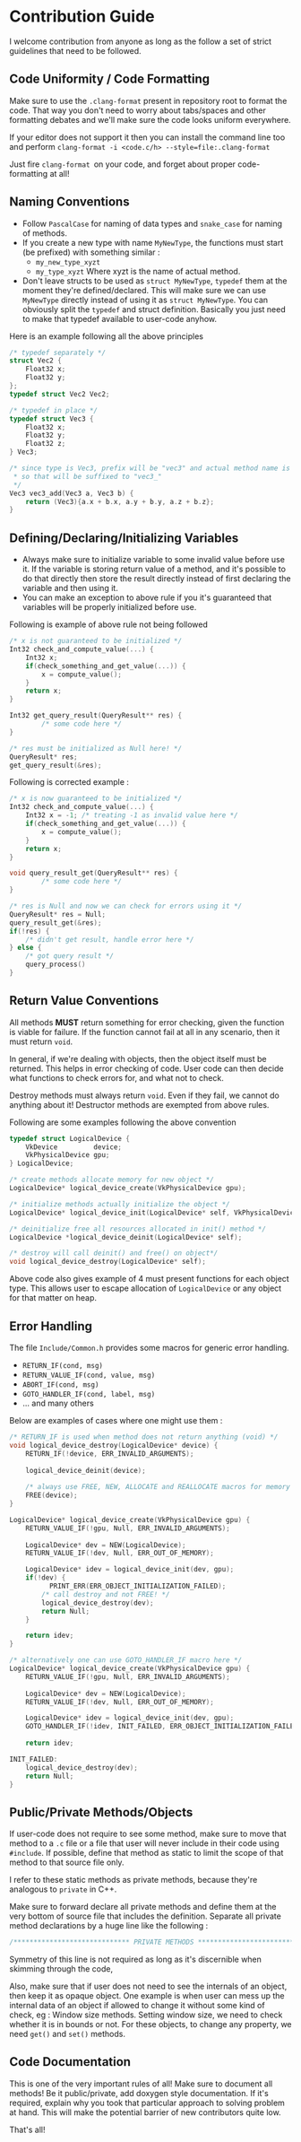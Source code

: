 
# Contribution Guide

I welcome contribution from anyone as long as the follow a set of strict guidelines that need to be followed.

## Code Uniformity / Code Formatting
Make sure to use the `.clang-format` present in repository root to format the code. That way you don't need to worry about tabs/spaces and other formatting debates and we'll make sure the code looks uniform everywhere.
  
  If your editor does not support it then you can install the command line too and perform `clang-format -i <code.c/h> --style=file:.clang-format`  

Just fire `clang-format `on your code, and forget about proper code-formatting at all!

## Naming Conventions
- Follow `PascalCase` for naming of data types and `snake_case` for naming of methods.
- If you create a new type with name `MyNewType`, the functions must start (be prefixed) with something similar :
    - `my_new_type_xyzt`
    - `my_type_xyzt`
Where xyzt is the name of actual method. 
- Don't leave structs to be used as `struct MyNewType`, `typedef` them at the moment they're defined/declared. This will make sure we can use `MyNewType` directly instead of using it as `struct MyNewType`. You can obviously split the `typedef` and struct definition. Basically you just need to make that typedef available to user-code anyhow.

Here is an example following all the above principles
```c
/* typedef separately */
struct Vec2 {
    Float32 x;
    Float32 y;
};
typedef struct Vec2 Vec2;

/* typedef in place */
typedef struct Vec3 {
    Float32 x;
    Float32 y;
    Float32 z;
} Vec3;

/* since type is Vec3, prefix will be "vec3" and actual method name is "add",
 * so that will be suffixed to "vec3_"
 */
Vec3 vec3_add(Vec3 a, Vec3 b) {
    return (Vec3){a.x + b.x, a.y + b.y, a.z + b.z};
}
```

## Defining/Declaring/Initializing Variables

- Always make sure to initialize variable to some invalid value before use it. If the variable is storing return value of a method, and it's possible to do that directly then store the result directly instead of first declaring the variable and then using it. 
- You can make an exception to above rule if you it's guaranteed that variables will be properly initialized before use.

Following is example of above rule not being followed
```c
/* x is not guaranteed to be initialized */
Int32 check_and_compute_value(...) {
    Int32 x;
    if(check_something_and_get_value(...)) {
        x = compute_value();
    }
    return x;
}

Int32 get_query_result(QueryResult** res) {
		/* some code here */
}

/* res must be initialized as Null here! */
QueryResult* res;
get_query_result(&res);
```

Following is corrected example : 
```c
/* x is now guaranteed to be initialized */
Int32 check_and_compute_value(...) {
    Int32 x = -1; /* treating -1 as invalid value here */
    if(check_something_and_get_value(...)) {
        x = compute_value();
    }
    return x;
}

void query_result_get(QueryResult** res) {
		/* some code here */
}

/* res is Null and now we can check for errors using it */
QueryResult* res = Null;
query_result_get(&res);
if(!res) {
    /* didn't get result, handle error here */
} else {
    /* got query result */
    query_process()
}
```

## Return Value Conventions

All methods **MUST** return something for error checking, given the function is viable for failure. If the function cannot fail at all in any scenario, then it must return `void`.

In general, if we're dealing with objects, then the object itself must be returned. This helps in error checking of code. User code can then decide what functions to check errors for, and what not to check.

Destroy methods must always return `void`. Even if they fail, we cannot do anything about it! Destructor methods are exempted from above rules.

Following are some examples following the above convention
```c
typedef struct LogicalDevice {
    VkDevice         device;
    VkPhysicalDevice gpu;
} LogicalDevice;

/* create methods allocate memory for new object */
LogicalDevice* logical_device_create(VkPhysicalDevice gpu);

/* initialize methods actually initialize the object */
LogicalDevice* logical_device_init(LogicalDevice* self, VkPhysicalDevice gpu);

/* deinitialize free all resources allocated in init() method */
LogicalDevice *logical_device_deinit(LogicalDevice* self);

/* destroy will call deinit() and free() on object*/
void logical_device_destroy(LogicalDevice* self);
```

Above code also gives example of 4 must present functions for each object type. This allows user to escape allocation of `LogicalDevice` or any object for that matter on heap. 

## Error Handling

The file `Include/Common.h` provides some macros for generic error handling.
- `RETURN_IF(cond, msg)`
- `RETURN_VALUE_IF(cond, value, msg)`
- `ABORT_IF(cond, msg)`
- `GOTO_HANDLER_IF(cond, label, msg)`
- ... and many others

Below are examples of cases where one might use them : 
```c
/* RETURN_IF is used when method does not return anything (void) */
void logical_device_destroy(LogicalDevice* device) {
    RETURN_IF(!device, ERR_INVALID_ARGUMENTS);
	
    logical_device_deinit(device);
		
    /* always use FREE, NEW, ALLOCATE and REALLOCATE macros for memory management */
    FREE(device);
}

LogicalDevice* logical_device_create(VkPhysicalDevice gpu) {
    RETURN_VALUE_IF(!gpu, Null, ERR_INVALID_ARGUMENTS);
    
    LogicalDevice* dev = NEW(LogicalDevice);
    RETURN_VALUE_IF(!dev, Null, ERR_OUT_OF_MEMORY);

    LogicalDevice* idev = logical_device_init(dev, gpu);
    if(!dev) {
	      PRINT_ERR(ERR_OBJECT_INITIALIZATION_FAILED);
        /* call destroy and not FREE! */
        logical_device_destroy(dev);
        return Null;
    }

    return idev;
}

/* alternatively one can use GOTO_HANDLER_IF macro here */
LogicalDevice* logical_device_create(VkPhysicalDevice gpu) {
    RETURN_VALUE_IF(!gpu, Null, ERR_INVALID_ARGUMENTS);
    
    LogicalDevice* dev = NEW(LogicalDevice);
    RETURN_VALUE_IF(!dev, Null, ERR_OUT_OF_MEMORY);

    LogicalDevice* idev = logical_device_init(dev, gpu);
    GOTO_HANDLER_IF(!idev, INIT_FAILED, ERR_OBJECT_INITIALIZATION_FAILED);
		
    return idev;

INIT_FAILED:
    logical_device_destroy(dev);
    return Null;
}
```

## Public/Private Methods/Objects
If user-code does not require to see some method, make sure to move that method to a `.c` file or a file that user will never include in their code using `#include`. If possible, define that method as static to limit the scope of that method to that source file only.

I refer to these static methods as private methods, because they're analogous to `private` in C++.

Make sure to forward declare all private methods and define them at the
very bottom of source file that includes the definition. Separate all private
method declarations by a huge line like the following : 

```c
/***************************** PRIVATE METHODS ***************************/
```

Symmetry of this line is not required as long as it's discernible when skimming through the code,

Also, make sure that if user does not need to see the internals of an object, then keep it as opaque object. One example is when user can mess up the internal data of an object if allowed to change it without some kind of check, eg : Window size methods. Setting window size, we need to check whether it is in bounds or not. For these objects, to change any property, we need `get()` and `set()` methods.

## Code Documentation

This is one of the very important rules of all! Make sure to document all methods! Be it public/private, add doxygen style documentation. If it's required, explain why you took that particular approach to solving problem at hand. This will make the potential barrier of new contributors quite low.

That's all!
